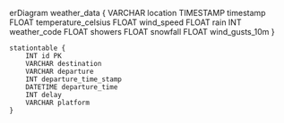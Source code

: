 erDiagram
    weather_data {
        VARCHAR location
        TIMESTAMP timestamp
        FLOAT temperature_celsius
        FLOAT wind_speed
        FLOAT rain
        INT weather_code
        FLOAT showers
        FLOAT snowfall
        FLOAT wind_gusts_10m
    }
    
    stationtable {
        INT id PK
        VARCHAR destination
        VARCHAR departure
        INT departure_time_stamp
        DATETIME departure_time
        INT delay
        VARCHAR platform
    }
